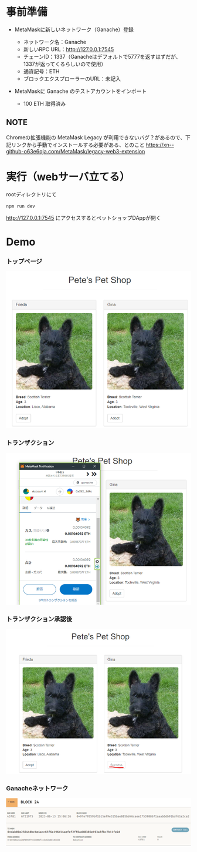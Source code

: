 # 事前準備
- MetaMaskに新しいネットワーク（Ganache）登録
  - ネットワーク名：Ganache
  - 新しいRPC URL：http://127.0.0.1:7545
  - チェーンID：1337（Ganacheはデフォルトで5777を返すはずだが、1337が返ってくるらしいので使用）
  - 通貨記号：ETH
  - ブロックエクスプローラーのURL：未記入

- MetaMaskに Ganache のテストアカウントをインポート
  - 100 ETH 取得済み
   
## NOTE
Chromeの拡張機能の MetaMask Legacy が利用できないバグ？があるので、下記リンクから手動でインストールする必要がある、とのこと
https://xn--github-o63e6qja.com/MetaMask/legacy-web3-extension
  
# 実行（webサーバ立てる）
rootディレクトリにて
```
npm run dev
```
http://127.0.0.1:7545
にアクセスするとペットショップDAppが開く

# Demo
### トップページ
![Toppage](images/SS_001.png)
### トランザクション
![Transaction](images/SS_002.png)
### トランザクション承認後
![Confirmed](images/SS_003.png)
### Ganacheネットワーク
![Ganache](images/SS_004.png)
